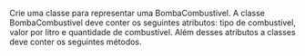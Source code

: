 Crie uma classe para representar uma BombaCombustivel. A classe
BombaCombustivel deve conter os seguintes atributos: tipo de combustível, valor por
litro e quantidade de combustível. Além desses atributos a classes deve conter os
seguintes métodos.